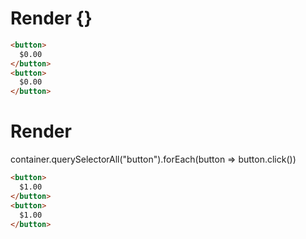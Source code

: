# Render {}
```html
<button>
  $0.00
</button>
<button>
  $0.00
</button>
```


# Render 
container.querySelectorAll("button").forEach(button => button.click())

```html
<button>
  $1.00
</button>
<button>
  $1.00
</button>
```